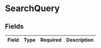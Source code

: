 # SearchQuery


## Fields

| Field       | Type        | Required    | Description |
| ----------- | ----------- | ----------- | ----------- |